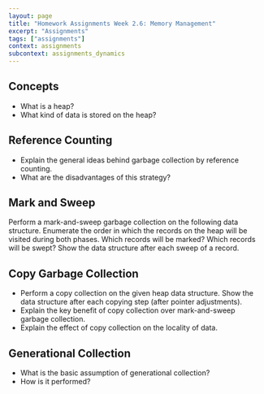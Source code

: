 ```yaml
---
layout: page
title: "Homework Assignments Week 2.6: Memory Management"
excerpt: "Assignments"
tags: ["assignments"]
context: assignments
subcontext: assignments_dynamics
---
```



<!--
# Answers

Verify your answers with the [model answers](answers).
-->

## Concepts

- What is a heap?
- What kind of data is stored on the heap?

## Reference Counting

- Explain the general ideas behind garbage collection by reference counting.
- What are the disadvantages of this strategy?

## Mark and Sweep

<src img="heap2.png">

Perform a mark-and-sweep garbage collection on the following data structure. Enumerate the order in which the records on the heap will be visited during both phases. Which records will be marked? Which records will be swept? Show the data structure after each sweep of a record.

## Copy Garbage Collection

<src img="heap1.png">

- Perform a copy collection on the given heap data structure. Show the data structure after each copying step (after pointer adjustments).
- Explain the key benefit of copy collection over mark-and-sweep garbage collection.
- Explain the effect of copy collection on the locality of data.


## Generational Collection

- What is the basic assumption of generational collection?
- How is it performed?
